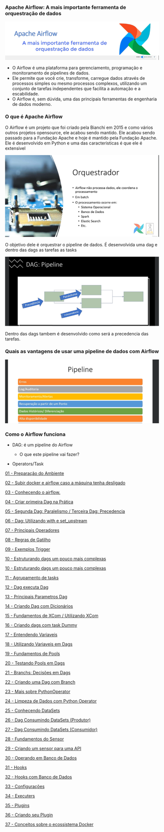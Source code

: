 
### Apache Airflow: A mais importante ferramenta de orquestração de dados

<img src="https://github.com/JosiTubaroski/Data_Enginer/blob/main/imgs/Apache_Airflow.png">

- O Airflow é uma plataforma para gerenciamento, programação e monitoramento de pipelines de dados.
- Ele permite que você crie, transforme, carregue dados através de processos simples ou mesmo processos complexos, utilizando um conjunto de tarefas independentes que facilita a automação e a escabilidade.
- O Airflow é, sem dúvida, uma das principais ferramentas de engenharia de dados moderno.

### O que é Apache Airflow

O Airflow é um projeto que foi criado pela Bianchi em 2015 e como vários outros projetos opensource, ele acabou sendo mantido.
Ele acabou sendo passado para a Fundação Apache e hoje é mantido pela Fundação Apache.
Ele é desenvolvido em Python e uma das caracteristicas é que ele é extensivel

<img src="https://github.com/JosiTubaroski/Data_Enginer/blob/main/imgs/Orquestrador.png">

O objetivo dele é orquestrar o pipeline de dados.
É desenvolvida uma dag e dentro das dags as tarefas as tasks

<img src="https://github.com/JosiTubaroski/Data_Enginer/blob/main/imgs/Dag.png">

Dentro das dags tambem é desenvolvido como será a precedencia das tarefas.

### Quais as vantagens de usar uma pipeline de dados com Airflow

<img src="https://github.com/JosiTubaroski/Data_Enginer/blob/main/imgs/Vantagens.png">

### Como o Airflow funciona

- DAG: é um pipeline do Airflow
   - O que este pipeline vai fazer?
     
- Operators/Task

<div> 
<p><a href="https://github.com/JosiTubaroski/Airflow_Preparar_Ambiente/blob/main/README.md">01 - Preparação do Ambiente</a></p>
</div> 

<div> 
<p><a href="https://github.com/JosiTubaroski/Subir_Docker/blob/main/README.md">02 - Subir docker e airflow caso a máquina tenha desligado</a></p>
</div> 

<div> 
<p><a href="https://github.com/JosiTubaroski/Conhecendo_Airflow">03 - Conhecendo o airflow.</a></p>
</div> 

<div> 
<p><a href="https://github.com/JosiTubaroski/Criar_DAG_Airflow">04 - Criar primeira Dag na Prática</a></p>
</div> 

<div> 
<p><a href="https://github.com/JosiTubaroski/Segunda_Dag_Paralelismo">05 - Segunda Dag: Paralelismo / Terceira Dag: Precedencia</a></p>
</div> 

<div> 
<p><a href="https://github.com/JosiTubaroski/Quarta_Dag/tree/main">06 - Dag: Utilizando with e set_upstream</a></p>
</div> 

<div> 
<p><a href="https://github.com/JosiTubaroski/Principais_Operadores/blob/main/README.md">07 - Principais Operadores</a></p>
</div> 

<div> 
<p><a href="https://github.com/JosiTubaroski/Regras_Gatilho/blob/main/README.md">08 - Regras de Gatilho</a></p>
</div> 

<div> 
<p><a href="https://github.com/JosiTubaroski/Exemplo_Trigger/blob/main/README.md">09 - Exemplos Trigger</a></p>
</div> 

<div> 
<p><a href="https://github.com/JosiTubaroski/Criando_Dags_Complexas/tree/main">10 - Estruturando dags um pouco mais complexas</a></p>
</div> 

<div> 
<p><a href="https://github.com/JosiTubaroski/Criando_Dags_Complexas/tree/main">10 - Estruturando dags um pouco mais complexas</a></p>
</div> 

<div> 
<p><a href="https://github.com/JosiTubaroski/Agrupando_com_task_group/blob/main/README.md">11 - Agrupamento de tasks</a></p>
</div> 

<div> 
<p><a href="https://github.com/JosiTubaroski/Dag_Executa_Dag">12 - Dag executa Dag</a></p>
</div> 

<div> 
<p><a href="https://github.com/JosiTubaroski/Parametros_Dag/blob/main/README.md">13 - Principais Parametros Dag</a></p>
</div> 

<div> 
<p><a href="https://github.com/JosiTubaroski/Criando-Dag-com-Dicionarios/blob/main/README.md">14 - Criando Dag com Dicionários</a></p>
</div> 

<div> 
<p><a href="https://github.com/JosiTubaroski/Xcom/blob/main/README.md">15 - Fundamentos de XCom / Utilizando XCom</a></p>
</div> 

<div> 
<p><a href="https://github.com/JosiTubaroski/Dags_Exercicios/blob/main/dummy.py">16 - Criando dags com task Dummy</a></p>
</div> 

<div> 
<p><a href="https://github.com/JosiTubaroski/Apache_Airflow_Princial/blob/main/img/2.1.Variaveis.pdf">17 - Entendendo Variaveis</a></p>
</div> 

<div> 
<p><a href="https://github.com/JosiTubaroski/Apache_Airflow_Princial/blob/main/img/variaveis.py">18 - Utilizando Variaveis em Dags</a></p>
</div> 

<div> 
<p><a href="https://github.com/JosiTubaroski/Apache_Airflow_Princial/blob/main/img/3.1.Pools.pdf">19 - Fundamentos de Pools</a></p>
</div> 

<div> 
<p><a href="https://github.com/JosiTubaroski/Apache_Airflow_Princial/blob/main/img/pools.py">20 - Testando Pools em Dags</a></p>
</div> 

<div> 
<p><a href="https://github.com/JosiTubaroski/Apache_Airflow_Princial/blob/main/img/5.1.Branchs.pdf">21 - Branchs: Decisões em Dags</a></p>
</div> 

<div> 
<p><a href="https://github.com/JosiTubaroski/Apache_Airflow_Princial/blob/main/img/branchs.py">22 - Criando uma Dag com Branch</a></p>
</div> 

<div> 
<p><a href="https://github.com/JosiTubaroski/Apache_Airflow_Princial/blob/main/img/6.1.Mais%20Python%20Operator.pdf">23 - Mais sobre PythonOperator</a></p>
</div> 

<div> 
<p><a href="https://github.com/JosiTubaroski/Apache_Airflow_Princial/blob/main/img/pythonoperator.py">24 - Limpeza de Dados com Python Operator</a></p>
</div> 

<div> 
<p><a href="https://github.com/JosiTubaroski/Apache_Airflow_Princial/blob/main/img/7.1.Datasets.pdf">25 - Conhecendo DataSets</a></p>
</div> 


<div> 
<p><a href="https://github.com/JosiTubaroski/Apache_Airflow_Princial/blob/main/img/producer.py">26 - Dag Consumindo DataSets (Produtor) </a></p>
</div> 

<div> 
<p><a href="https://github.com/JosiTubaroski/Apache_Airflow_Princial/blob/main/img/consumer.py">27 - Dag Consumindo DataSets (Consumidor) </a></p>
</div> 

<div> 
<p><a href="https://github.com/JosiTubaroski/Apache_Airflow_Princial/blob/main/img/8.1.Sensors.pdf">28 - Fundamentos do Sensor</a></p>
</div> 

<div> 
<p><a href="https://github.com/JosiTubaroski/Apache_Airflow_Princial/blob/main/img/sensors.py">29 - Criando um sensor para uma API</a></p>
</div> 


<div> 
<p><a href="https://github.com/JosiTubaroski/Apache_Airflow_Princial/blob/main/img/bancodedados.py">30 - Operando em Banco de Dados</a></p>
</div> 

<div> 
<p><a href="https://github.com/JosiTubaroski/Apache_Airflow_Princial/blob/main/img/2.1.Hooks.pdf">31 - Hooks</a></p>
</div> 

<div> 
<p><a href="https://github.com/JosiTubaroski/Apache_Airflow_Princial/blob/main/img/hooks.py">32 - Hooks com Banco de Dados</a></p>
</div> 

<div> 
<p><a href="https://github.com/JosiTubaroski/Apache_Airflow_Princial/blob/main/img/1.Configura%C3%A7%C3%B5es.pdf">33 - Configurações</a></p>
</div> 

<div> 
<p><a href="https://github.com/JosiTubaroski/Apache_Airflow_Princial/blob/main/img/2.Executers.pdf">34 - Executers</a></p>
</div> 


<div> 
<p><a href="https://github.com/JosiTubaroski/Apache_Airflow_Princial/blob/main/img/1.Criando%20Plugins.pdf">35 - Plugins</a></p>
</div> 


<div> 
<p><a href="https://github.com/JosiTubaroski/Apache_Airflow_Princial/blob/main/img/big_data_operator.py">36 - Criando seu Plugin</a></p>
</div> 

<div> 
<p><a href="https://github.com/JosiTubaroski/Docker_Compose/edit/main/README.md">37 - Conceitos sobre o ecossistema Docker</a></p>
</div> 


